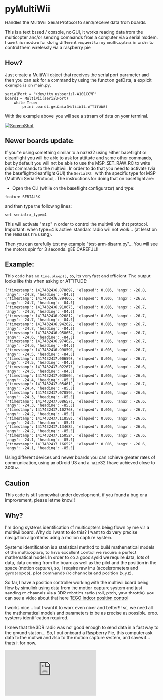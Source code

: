 # pyMultiWii


Handles the MultiWii Serial Protocol to send/receive data from boards.

This is a text based / console, no GUI, it works reading data from the multicopter and/or sending commands from a computer via a serial modem. I use this module for doing different request to my multicopters in order to control them wirelessly via a raspberry pie.

## How?

Just create a MultiWii object that receives the serial port parameter and then you can ask for a command by using the function getData, a explicit example is on main.py:

```
serialPort = "/dev/tty.usbserial-A101CCVF"
board1 = MultiWii(serialPort)
    while True:
		print board1.getData(MultiWii.ATTITUDE)
```

With the example above, you will see a stream of data on your terminal.

[![ScreenShot](http://img.youtube.com/vi/TpcQ-TOuOA0/0.jpg)](https://www.youtube.com/watch?v=TpcQ-TOuOA0)

## Newer boards update:

If you're using something similar to a naze32 using either baseflight or cleanflight you will be able to ask for attitude and some other commands, but by default you will not be able to use the MSP_SET_RAW_RC to write pilot commands to the multiwii. In order to do that you need to activate (via the baseflight/cleanflight GUI) the ```SerialRX	``` with the specific type for MSP (MultiWii Serial Protocol). The instructions for doing that on baseflight are:

- Open the CLI (while on the baseflight configurator) and type:

```
feature SERIALRX
```

and then type the following lines:

```
set serialrx_type=4
```

This will activate "msp" in order to control the multiwii via that protocol. Important: when type=4 is active, standard radio will not work... (at least on the releases I'm using).

Then you can carefully test my example "test-arm-disarm.py"... You will see the motors spin for 3 seconds. ¡¡BE CAREFUL!!


## Example:

This code has no ```time.sleep()```, so, its very fast and efficient. The output looks like this when asking or ATTITUDE:

```
{'timestamp': 1417432436.878697, 'elapsed': 0.016, 'angx': -26.8, 'angy': -24.8, 'heading': -84.0}
{'timestamp': 1417432436.894663, 'elapsed': 0.016, 'angx': -26.8, 'angy': -24.7, 'heading': -84.0}
{'timestamp': 1417432436.910673, 'elapsed': 0.016, 'angx': -26.7, 'angy': -24.8, 'heading': -84.0}
{'timestamp': 1417432436.926812, 'elapsed': 0.016, 'angx': -26.7, 'angy': -24.7, 'heading': -84.0}
{'timestamp': 1417432436.942629, 'elapsed': 0.016, 'angx': -26.7, 'angy': -24.7, 'heading': -84.0}
{'timestamp': 1417432436.958657, 'elapsed': 0.016, 'angx': -26.7, 'angy': -24.6, 'heading': -84.0}
{'timestamp': 1417432436.974627, 'elapsed': 0.016, 'angx': -26.7, 'angy': -24.6, 'heading': -84.0}
{'timestamp': 1417432436.990591, 'elapsed': 0.016, 'angx': -26.7, 'angy': -24.5, 'heading': -84.0}
{'timestamp': 1417432437.006598, 'elapsed': 0.016, 'angx': -26.7, 'angy': -24.5, 'heading': -84.0}
{'timestamp': 1417432437.022676, 'elapsed': 0.016, 'angx': -26.6, 'angy': -24.5, 'heading': -84.0}
{'timestamp': 1417432437.038604, 'elapsed': 0.016, 'angx': -26.6, 'angy': -24.4, 'heading': -85.0}
{'timestamp': 1417432437.054619, 'elapsed': 0.016, 'angx': -26.7, 'angy': -24.4, 'heading': -85.0}
{'timestamp': 1417432437.070593, 'elapsed': 0.016, 'angx': -26.6, 'angy': -24.3, 'heading': -85.0}
{'timestamp': 1417432437.086576, 'elapsed': 0.016, 'angx': -26.6, 'angy': -24.3, 'heading': -85.0}
{'timestamp': 1417432437.102768, 'elapsed': 0.016, 'angx': -26.7, 'angy': -24.2, 'heading': -85.0}
{'timestamp': 1417432437.118586, 'elapsed': 0.016, 'angx': -26.6, 'angy': -24.2, 'heading': -85.0}
{'timestamp': 1417432437.134683, 'elapsed': 0.016, 'angx': -26.6, 'angy': -24.2, 'heading': -85.0}
{'timestamp': 1417432437.150524, 'elapsed': 0.016, 'angx': -26.6, 'angy': -24.1, 'heading': -85.0}
{'timestamp': 1417432437.166525, 'elapsed': 0.016, 'angx': -26.6, 'angy': -24.1, 'heading': -85.0}
```

Using different devices and newer boards you can achieve greater rates of communication, using an oDroid U3 and a naze32 I have achieved close to 300hz.

## Caution

This code is still somewhat under development, if you found a bug or a improvement, please let me know!!

## Why?

I'm doing systems identification of multicopters being flown by me via a multiwii board. Why do I want to do this? I want to do very precise navigation algorithms using a motion capture system. 

Systems identification is a statistical method to build mathematical models of the multicopters, to have excellent control we require a perfect mathematical model. In order to do a good sysid we require data, lots of data, data coming from the board as well as the pilot and the position in the space (motion capture), so, I require raw imu (accelerometers and gyroscopes), pilot commands (rc channels) and position (x,y,z).

So far, I have a position controller working with the multiwii board being flow by simulink using data from the motion capture system and just sending rc channels via a 3DR robotics radio (roll, pitch, yaw, throttle), you can see a video about that here [TEGO indoor position control](https://vimeo.com/105761692)

I works nice... but I want it to work even nicer and better!!! so, we need all the mathematical models and parameters to be as precise as possible, ergo, systems identification required.

I knew that the 3DR radio was not good enough to send data in a fast way to the ground station... So, I put onboard a Raspberry Pie, this computer ask data to the multwii and also to the motion capture system, and saves it... thats it for now.

![MultWii and Raspberry Pie on a quadcopter](http://www.multiwii.com/forum/download/file.php?id=3360&mode=view "MultWii and Raspberry Pie on a quadcopter")
